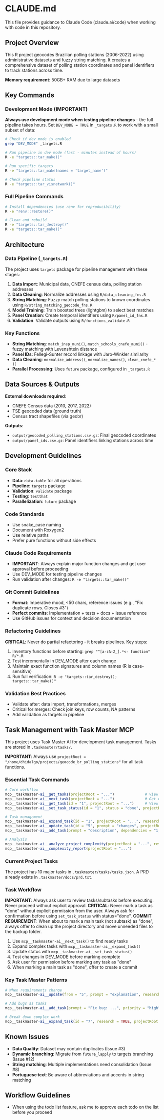 # CLAUDE.md

This file provides guidance to Claude Code (claude.ai/code) when working with code in this repository.

## Project Overview

This R project geocodes Brazilian polling stations (2006-2022) using administrative datasets and fuzzy string matching. It creates a comprehensive dataset of polling station coordinates and panel identifiers to track stations across time.

**Memory requirement**: 50GB+ RAM due to large datasets

## Key Commands

### Development Mode (IMPORTANT)
**Always use development mode when testing pipeline changes** - the full pipeline takes hours. Set `DEV_MODE = TRUE` in `_targets.R` to work with a small subset of data:

```bash
# Check if dev mode is enabled
grep "DEV_MODE" _targets.R

# Run pipeline in dev mode (fast - minutes instead of hours)
R -e "targets::tar_make()"

# Run specific targets
R -e "targets::tar_make(names = 'target_name')"

# Check pipeline status
R -e "targets::tar_visnetwork()"
```

### Full Pipeline Commands
```bash
# Install dependencies (use renv for reproducibility)
R -e "renv::restore()"

# Clean and rebuild
R -e "targets::tar_destroy()"
R -e "targets::tar_make()"
```

## Architecture

### Data Pipeline (`_targets.R`)
The project uses `targets` package for pipeline management with these stages:
1. **Data Import**: Municipal data, CNEFE census data, polling station addresses
2. **Data Cleaning**: Normalize addresses using `R/data_cleaning_fns.R`
3. **String Matching**: Fuzzy match polling stations to known coordinates using `R/string_matching_geocode_fns.R`
4. **Model Training**: Train boosted trees (lightgbm) to select best matches
5. **Panel Creation**: Create temporal identifiers using `R/panel_id_fns.R`
6. **Validation**: Validate outputs using `R/functions_validate.R`

### Key Functions
- **String Matching**: `match_inep_muni()`, `match_schools_cnefe_muni()` - fuzzy matching with Levenshtein distance
- **Panel IDs**: Fellegi-Sunter record linkage with Jaro-Winkler similarity
- **Data Cleaning**: `normalize_address()`, `normalize_names()`, `clean_cnefe_*()`
- **Parallel Processing**: Uses `future` package, configured in `_targets.R`

## Data Sources & Outputs

**External downloads required**:
- CNEFE Census data (2010, 2017, 2022)
- TSE geocoded data (ground truth)
- Census tract shapefiles (via geobr)

**Outputs**:
- `output/geocoded_polling_stations.csv.gz`: Final geocoded coordinates
- `output/panel_ids.csv.gz`: Panel identifiers linking stations across time

## Development Guidelines

### Core Stack
- **Data**: `data.table` for all operations
- **Pipeline**: `targets` package
- **Validation**: `validate` package
- **Testing**: `testthat`
- **Parallelization**: `future` package

### Code Standards
- Use snake_case naming
- Document with Roxygen2
- Use relative paths 
- Prefer pure functions without side effects

### Claude Code Requirements
- **IMPORTANT**: Always explain major function changes and get user approval before proceeding
- Use DEV_MODE for testing pipeline changes
- Run validation after changes: `R -e "targets::tar_make()"`

### Git Commit Guidelines
- **Format**: Imperative mood, <50 chars, reference issues (e.g., "Fix duplicate rows. Closes #3")
- **Perfect commits**: Implementation + tests + docs + issue reference
- Use GitHub issues for context and decision documentation

### Refactoring Guidelines
**CRITICAL**: Never do partial refactoring - it breaks pipelines. Key steps:
1. Inventory functions before starting: `grep "^[a-zA-Z_].*<- function" R/*.R`
2. Test incrementally in DEV_MODE after each change
3. Maintain exact function signatures and column names (R is case-sensitive)
4. Run full verification: `R -e "targets::tar_destroy(); targets::tar_make()"`

### Validation Best Practices
- Validate after: data import, transformations, merges
- Critical for merges: Check join keys, row counts, NA patterns
- Add validation as targets in pipeline

## Task Management with Task Master MCP

This project uses Task Master AI for development task management. Tasks are stored in `.taskmaster/tasks/`.

**IMPORTANT**: Always use `projectRoot = "/home/dhidalgo/projects/geocode_br_polling_stations"` for all task functions.

### Essential Task Commands
```r
# Core workflow
mcp__taskmaster-ai__get_tasks(projectRoot = "...")              # View all tasks
mcp__taskmaster-ai__next_task(projectRoot = "...")              # Get next task to work on
mcp__taskmaster-ai__get_task(id = "1", projectRoot = "...")     # View specific task
mcp__taskmaster-ai__set_task_status(id = "1", status = "done", projectRoot = "...")

# Task management
mcp__taskmaster-ai__expand_task(id = "1", projectRoot = "...", research = TRUE)  # Break down complex tasks
mcp__taskmaster-ai__update_task(id = "5", prompt = "changes", projectRoot = "...")
mcp__taskmaster-ai__add_task(prompt = "description", dependencies = "1,2", projectRoot = "...")

# Analysis
mcp__taskmaster-ai__analyze_project_complexity(projectRoot = "...", research = TRUE)
mcp__taskmaster-ai__complexity_report(projectRoot = "...")
```

### Current Project Tasks
The project has 10 major tasks in `.taskmaster/tasks/tasks.json`. A PRD already exists in `.taskmaster/docs/prd.txt`.

### Task Workflow
**IMPORTANT**: Always ask user to review tasks/subtasks before executing. Never proceed without explicit approval.
**CRITICAL**: Never mark a task as "done" without explicit permission from the user. Always ask for confirmation before using `set_task_status` with status="done".
**COMMIT REQUIREMENT**: When about to mark a main task (not subtask) as "done", always offer to clean up the project directory and move unneeded files to the backup folder. 

1. Use `mcp__taskmaster-ai__next_task()` to find ready tasks
2. Expand complex tasks with `mcp__taskmaster-ai__expand_task()`
3. Update status with `mcp__taskmaster-ai__set_task_status()`
4. Test changes in DEV_MODE before marking complete
5. Ask user for permission before marking any task as "done"
6. When marking a main task as "done", offer to create a commit

### Key Task Master Patterns
```r
# When requirements change
mcp__taskmaster-ai__update(from = "5", prompt = "explanation", research = TRUE, projectRoot = "...")

# Add bugs as tasks
mcp__taskmaster-ai__add_task(prompt = "Fix bug: ...", priority = "high", projectRoot = "...")

# Break down complex work
mcp__taskmaster-ai__expand_task(id = "7", research = TRUE, projectRoot = "...")
```

## Known Issues
- **Data Quality**: Dataset may contain duplicates (Issue #3)
- **Dynamic branching**: Migrate from `future_lapply` to targets branching (Issue #12)
- **String matching**: Multiple implementations need consolidation (Issue #8)
- **Portuguese text**: Be aware of abbreviations and accents in string matching 

## Workflow Guidelines
- When using the todo list feature, ask me to approve each todo on the list before you proceed